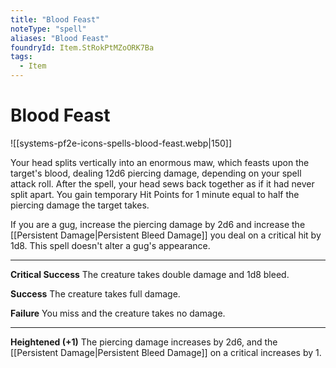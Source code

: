 ```yaml
---
title: "Blood Feast"
noteType: "spell"
aliases: "Blood Feast"
foundryId: Item.StRokPtMZoORK7Ba
tags:
  - Item
---
```


# Blood Feast
![[systems-pf2e-icons-spells-blood-feast.webp|150]]

Your head splits vertically into an enormous maw, which feasts upon the target's blood, dealing 12d6 piercing damage, depending on your spell attack roll. After the spell, your head sews back together as if it had never split apart. You gain temporary Hit Points for 1 minute equal to half the piercing damage the target takes.

If you are a gug, increase the piercing damage by 2d6 and increase the [[Persistent Damage|Persistent Bleed Damage]] you deal on a critical hit by 1d8. This spell doesn't alter a gug's appearance.

* * *

**Critical Success** The creature takes double damage and 1d8 bleed.

**Success** The creature takes full damage.

**Failure** You miss and the creature takes no damage.

* * *

**Heightened (+1)** The piercing damage increases by 2d6, and the [[Persistent Damage|Persistent Bleed Damage]] on a critical increases by 1.
